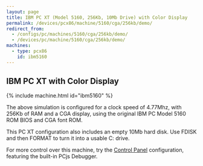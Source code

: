 ```yaml
---
layout: page
title: IBM PC XT (Model 5160, 256Kb, 10Mb Drive) with Color Display
permalink: /devices/pcx86/machine/5160/cga/256kb/demo/
redirect_from:
  - /configs/pc/machines/5160/cga/256kb/demo/
  - /devices/pc/machine/5160/cga/256kb/demo/
machines:
  - type: pcx86
    id: ibm5160
---
```


IBM PC XT with Color Display
---

{% include machine.html id="ibm5160" %}

The above simulation is configured for a clock speed of 4.77Mhz, with 256Kb of RAM and a CGA display,
using the original IBM PC Model 5160 ROM BIOS and CGA font ROM.

This PC XT configuration also includes an empty 10Mb hard disk. Use FDISK and then FORMAT to turn it into
a usable C: drive.

For more control over this machine, try the [Control Panel](debugger/) configuration, featuring the
built-in PCjs Debugger.

